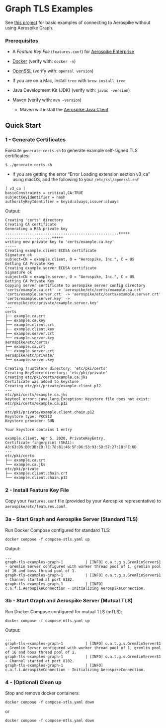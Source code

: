 Graph TLS Examples
================================================================================

See [this project](https://github.com/aerospike-examples/aerospike-tls-examples) for basic examples of connecting to Aerospike without using Aerospike Graph.



### Prerequisites

* A *Feature Key File* (`features.conf`) for 
  [Aerospike Enterprise](https://www.aerospike.com/products/product-matrix/)
* [Docker](https://www.docker.com/) (verify with: `docker -v`)
* [OpenSSL](https://www.openssl.org/) (verify with: `openssl version`)
* If you are on a Mac, install `tree` with `brew install tree`

* Java Development Kit (JDK) (verify with: `javac -version`)
* Maven (verify with: `mvn -version`)
    * Maven will install the [Aerospike Java Client](https://www.aerospike.com/docs/client/java/)


Quick Start
--------------------------------------------------------------------------------

### 1 - Generate Certificates

Execute `generate-certs.sh` to generate example self-signed TLS certificates:

```
$ ./generate-certs.sh
```
* If you are getting the error “Error Loading extension section v3_ca” using macOS, add the following to your `/etc/ssl/openssl.cnf`
```
[ v3_ca ]
basicConstraints = critical,CA:TRUE
subjectKeyIdentifier = hash
authorityKeyIdentifier = keyid:always,issuer:always
```

Output:
```
Creating 'certs' directory
Creating CA certificate
Generating a RSA private key
...................................................+++++
.....................+++++
writing new private key to 'certs/example.ca.key'
-----
Creating example.client ECDSA certificate
Signature ok
subject=CN = example.client, O = "Aerospike, Inc.", C = US
Getting CA Private Key
Creating example.server ECDSA certificate
Signature ok
subject=CN = example.server, O = "Aerospike, Inc.", C = US
Getting CA Private Key
Copying server certificate to aerospike server config directory
'certs/example.ca.crt' -> 'aerospike/etc/certs/example.ca.crt'
'certs/example.server.crt' -> 'aerospike/etc/certs/example.server.crt'
'certs/example.server.key' -> 'aerospike/etc/private/example.server.key'
---
certs
├── example.ca.crt
├── example.ca.key
├── example.client.crt
├── example.client.key
├── example.server.crt
└── example.server.key
aerospike/etc/certs/
├── example.ca.crt
└── example.server.crt
aerospike/etc/private/
└── example.server.key

Creating TrustStore directory: 'etc/pki/certs'
Creating KeyStore directory: 'etc/pki/private'
Creating etc/pki/certs/example.ca.jks
Certificate was added to keystore
Creating etc/pki/private/example.client.p12
---
etc/pki/certs/example.ca.jks
keytool error: java.lang.Exception: Keystore file does not exist: etc/pki/certs/example.ca.p12
---
etc/pki/private/example.client.chain.p12
Keystore type: PKCS12
Keystore provider: SUN

Your keystore contains 1 entry

example.client, Apr 5, 2020, PrivateKeyEntry, 
Certificate fingerprint (SHA1): A3:63:D6:B0:3B:E9:7E:78:81:46:5F:D6:53:93:5D:57:27:1B:FE:6D
---
etc/pki/certs
├── example.ca.crt
└── example.ca.jks
etc/pki/private
├── example.client.chain.crt
└── example.client.chain.p12
```

### 2 - Install Feature Key File

Copy your `features.conf` file (provided by your Aerospike representative) to 
`aerospike/etc/features.conf`.

### 3a - Start Graph and Aerospike Server (Standard TLS)

Run Docker Compose configured for standard TLS:

```
docker compose -f compose-stls.yaml up
```

Output:
```
...
graph-tls-examples-graph-1          | [INFO] o.a.t.g.s.GremlinServer$1 - Gremlin Server configured with worker thread pool of 1, gremlin pool of 16 and boss thread pool of 1.
graph-tls-examples-graph-1          | [INFO] o.a.t.g.s.GremlinServer$1 - Channel started at port 8182.
graph-tls-examples-graph-1          | [INFO] c.a.f.i.AerospikeConnection - Initializing AerospikeConnection.
```

### 3b - Start Graph and Aerospike Server (Mutual TLS)

Run Docker Compose configured for mutual TLS (mTLS):

```
docker compose -f compose-mtls.yaml up
``` 

Output:
```
...
graph-tls-examples-graph-1          | [INFO] o.a.t.g.s.GremlinServer$1 - Gremlin Server configured with worker thread pool of 1, gremlin pool of 16 and boss thread pool of 1.
graph-tls-examples-graph-1          | [INFO] o.a.t.g.s.GremlinServer$1 - Channel started at port 8182.
graph-tls-examples-graph-1          | [INFO] c.a.f.i.AerospikeConnection - Initializing AerospikeConnection.
```

### 4 - (Optional) Clean up

Stop and remove docker containers:

```
docker compose -f compose-stls.yaml down
```

or

```
docker compose -f compose-mtls.yaml down
```
